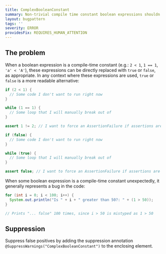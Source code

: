 ```yaml
---
title: ComplexBooleanConstant
summary: Non-trivial compile time constant boolean expressions shouldn't be used.
layout: bugpattern
tags: ''
severity: ERROR
providesFix: REQUIRES_HUMAN_ATTENTION
---
```


<!--
*** AUTO-GENERATED, DO NOT MODIFY ***
To make changes, edit the @BugPattern annotation or the explanation in docs/bugpattern.
-->

## The problem
When a boolean expression is a compile-time constant (e.g.: `2 < 1`, `1 == 1`,
`'a' < 'A'`), these expressions can be directly replaced with `true` or `false`,
as appropriate. In any context where these expressions are used, `true` or
`false` is a more readable alternative:

```java
if (2 < 1) {
  // Some code I don't want to run right now
}

while (1 == 1) {
  // Some loop that I will manually break out of
}

assert 1 != 2; // I want to force an AssertionFailure if assertions are enabled
```

```java
if (false) {
  // Some code I don't want to run right now
}

while (true) {
  // Some loop that I will manually break out of
}

assert false; // I want to force an AssertionFailure if assertions are enabled
```

When some boolean expression is a compile-time constant unexpectedly, it
generally represents a bug in the code:

```java
for (int i = 0; i < 100; i++) {
  System.out.println("Is " + i + " greater than 50?: " + (1 > 50));
}

// Prints "... false" 100 times, since i > 50 is mistyped as 1 > 50
```

## Suppression
Suppress false positives by adding the suppression annotation `@SuppressWarnings("ComplexBooleanConstant")` to the enclosing element.
